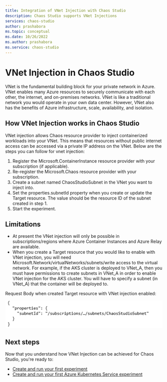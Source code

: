 ```yaml
---
title: Integration of VNet Injection with Chaos Studio
description: Chaos Studio supports VNet Injections
services: chaos-studio
author: prashabora
ms.topic: conceptual
ms.date: 10/26/2022
ms.author: prashabora
ms.service: chaos-studio
---
```

# VNet Injection in Chaos Studio
VNet is the fundamental building block for your private network in Azure. VNet enables many Azure resources to securely communicate with each other, the internet, and on-premises networks. VNet is like a traditional network you would operate in your own data center. However, VNet also has the benefits of Azure infrastructure, scale, availability, and isolation.

## How VNet Injection works in Chaos Studio
VNet injection allows Chaos resource provider to inject containerized workloads into your VNet. This means that resources without public internet access can be accessed via a private IP address on the VNet. Below are the steps you can follow for vnet injection:
1. Register the Microsoft.ContainerInstance resource provider with your subscription (if applicable).
2. Re-register the Microsoft.Chaos resource provider with your subscription.
3. Create a subnet named ChaosStudioSubnet in the VNet you want to inject into.
4. Set the properties.subnetId property when you create or update the Target resource. The value should be the resource ID of the subnet created in step 1.
5. Start the experiment.

## Limitations
* At present the VNet injection will only be possible in subscriptions/regions where Azure Container Instances and Azure Relay are available. 
* When you create a Target resource that you would like to enable with VNet injection, you will need Microsoft.Network/virtualNetworks/subnets/write access to the virtual network. For example, if the AKS cluster is deployed to VNet_A, then you must have permissions to create subnets in VNet_A in order to enable VNet injection for the AKS cluster. You will have to specify a subnet (in VNet_A) that the container will be deployed to.

Request Body when created Target resource with VNet injection enabled:

![Target resource with VNet Injection](images/chaos-studio-rp-vnet-injection.png)

## Next steps
Now that you understand how VNet Injection can be achieved for Chaos Studio, you're ready to:
- [Create and run your first experiment](chaos-studio-tutorial-service-direct-portal.md)
- [Create and run your first Azure Kubernetes Service experiment](chaos-studio-tutorial-aks-portal.md)
